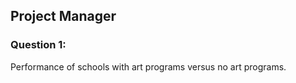 ## Project Manager

### Question 1:
Performance of schools with art programs versus no art programs.
